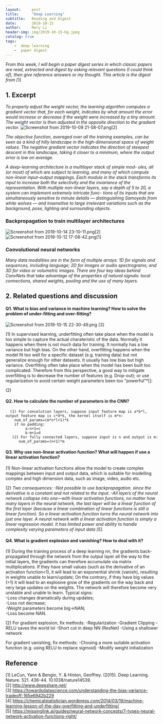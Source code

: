 ```yaml
---
layout:     post
title:      "Deep Learning"
subtitle:   Reading and Digest
date:       2019-10-15
author:     Mary Li
header-img: img/2019-10-15-bg.jpeg
catalog: true
tags: 
    -  deep learning
    -  paper digest 
---
```

_From this week, I will begin a paper digest series in which classic papers are read, extracted and digest by asking relevant questions (I could think of), then give reference answers or my thought.
 This article is the digest from [1]_

## 1. Excerpt
_To properly adjust the weight vector, the learning algorithm computes a gradient vector that, for each weight, indicates by what amount
the error would increase or decrease if the weight were increased by a tiny amount. The weight vector is then adjusted in the opposite direction to the gradient vector._
![Screenshot from 2019-10-09 21-58-07.png](https://i.loli.net/2019/10/16/LC3pmPNd6a95yB8.png)[2]

_The objective function, averaged over all the training examples, can be seen as a kind of hilly landscape in the high-dimensional space of
weight values. The negative gradient vector indicates the direction
of steepest descent in this landscape, taking it closer to a minimum,
where the output error is low on average._

_A deep-learning architecture is a multilayer stack of simple mod-
ules, all (or most) of which are subject to learning, and many of which
compute non-linear input–output mappings. Each module in the
stack transforms its input to increase both the selectivity and the
invariance of the representation. With multiple non-linear layers, say
a depth of 5 to 20, a system can implement extremely intricate func-
tions of its inputs that are simultaneously sensitive to minute details
— distinguishing Samoyeds from white wolves — and insensitive to
large irrelevant variations such as the background, pose, lighting and
surrounding objects._

### Backpropagation to train multilayer architectures 
![Screenshot from 2019-10-14 23-10-11.png](https://i.loli.net/2019/10/16/pICHxlbNjvskyQg.png)[2]
![Screenshot from 2019-10-12 17-08-42.png](https://i.loli.net/2019/10/16/MfDBzXS6wiaEqnP.png)[1]


### Convolutional neural networks

_Many data modalities are in the form of multiple arrays: 1D for signals and
sequences, including language; 2D for images or audio spectrograms;
and 3D for video or volumetric images. There are four key ideas
behind ConvNets that take advantage of the properties of natural
signals: local connections, shared weights, pooling and the use of
many layers._

## 2. Related questions and discussion 

#### Q1. What is bias and variance in machine learning?  How to solve the problem of under-fitting and over-fitting?
![Screenshot from 2019-10-15 22-30-49.png](https://i.loli.net/2019/10/16/OPiz863yUqhIKxG.png) [3]

(1) In supervised learning, underfitting often take place when the model is too simple to capture the actual charateristic of the data. Normally it happens when there is not much data for training. It normally has a low variance but high bias.
On the other hand, overfitting happens when the model fit too well for a specific dataset (e.g. training data) but not generalize enough for other datasets. It usually has low bias but high variance. Overfitting often take place when the model
has been built too complicated. Therefore from this perspective, a good way to mitigate overfitting is to decrease the number of features (e.g. Drop-out); or use regularization to avoid certain weight parameters been too "powerful"*[]: 

(2) 
#### Q2. How to calculate the number of parameters in the CNN?
      (1) For convolution layers, suppose input feature map is a*b*l, output feature map is c*d*k, the kernel itself is m*n:
        num_of_params=(m*n*l+1)*k
        if no padding:
             a-n+1=c
             b-m+1=d
       (2) For fully connected layers, suppose input is n and output is m:
          num_of_params=(n+1)*m


#### Q3. Why use non-linear activation function? What will happen if use a linear activation function?

(1) Non-linear activation functions allow the model to create complex mappings between input and output data, which is suitable for modelling complex and high dimension data, such as image, video, audio etc. 

(2) _Two consequences:
-Not possible to use backpropagation  since the derivative is a constant and not related to the input. 
-All layers of the neural network collapse into one—with linear activation functions, no matter how many layers in the neural network, the last layer will be a linear function of the first layer (because a linear combination of linear functions is still a linear function).
  So a linear activation function turns the neural network into just one layer. A neural network with a linear activation function is simply a linear regression model. It has limited power and ability to handle complexity varying parameters of input data [5]._

#### Q4. What is gradient explosion and vanishing? How to deal with it?
(1) During the training process of a deep learning nn, the gradients back-propagated through the network from the output layer all the way to the initial layers, the gradients can therefore accumulate via matrix multiplications.
If they have small values (such as the derivative of an activation function<1), it will lead to an exponential shrink (vanish), resulting in weights unable to learn/update;
On the contrary, if they have big values (>1) it will lead to an explosive grow of the gradients on the way back and very large updates on the weights. The network will therefore become very unstable and unable to learn.  Typical signs:<br>
-Loss changes dramatically during updates;<br>
-Loss not decrease; <br>
-Weight parameters become big->NAN; <br>
-Loss become NAN. <br>

(2) For gradient explosion, fix methods:
-Regularization
-Gradient Clipping
-RELU saves the world lol
-Short cut in deep NN (ResNet)
-Using a shallower network

For gradient vanishing, fix methods:
-Chosing a more suitable activation function (e.g. using RELU to replace sigmoid)
-Modify weight initialization



## Reference
[1] LeCun, Yann & Bengio, Y. & Hinton, Geoffrey. (2015). Deep Learning. Nature. 521. 436-44. 10.1038/nature14539. <br>
[2] http://www.deepshare.net/ <br>
[3] https://towardsdatascience.com/understanding-the-bias-variance-tradeoff-165e6942b229 <br>
[4] https://chemicalstatistician.wordpress.com/2014/03/19/machine-learning-lesson-of-the-day-overfitting-and-underfitting/ <br>
[5] https://missinglink.ai/guides/neural-network-concepts/7-types-neural-network-activation-functions-right/ <br>
